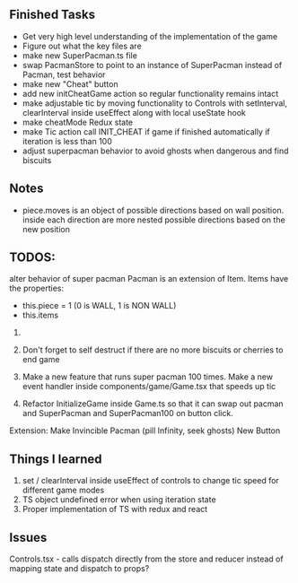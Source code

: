 ## Finished Tasks
- Get very high level understanding of the implementation of the game
- Figure out what the key files are
- make new SuperPacman.ts file
- swap PacmanStore to point to an instance of SuperPacman instead of Pacman, test behavior
- make new "Cheat" button
- add new initCheatGame action so regular functionality remains intact
- make adjustable tic by moving functionality to Controls with setInterval, clearInterval inside useEffect along with local useState hook
- make cheatMode Redux state
- make Tic action call INIT_CHEAT if game if finished automatically if iteration is less than 100
- adjust superpacman behavior to avoid ghosts when dangerous and find biscuits

## Notes
- piece.moves is an object of possible directions based on wall position. inside each direction are more nested possible directions based on the new position

## TODOS:
alter behavior of super pacman
Pacman is an extension of Item. 
Items have the properties:
- this.piece = 1 (0 is WALL, 1 is NON WALL)
- this.items 

1.


3. Don't forget to self destruct if there are no more biscuits or cherries to end game
4. Make a new feature that runs super pacman 100 times. Make a new event handler inside components/game/Game.tsx that speeds up tic
5. Refactor InitializeGame inside Game.ts so that it can swap out pacman and SuperPacman and SuperPacman100 on button click.

Extension:
Make Invincible Pacman (pill Infinity, seek ghosts)
New Button

## Things I learned

1. set / clearInterval inside useEffect of controls to change tic speed for different game modes 
2. TS object undefined error when using iteration state
3. Proper implementation of TS with redux and react


## Issues

Controls.tsx - calls dispatch directly from the store and reducer instead of mapping state and dispatch to props? 



